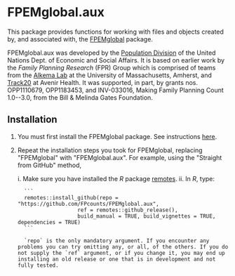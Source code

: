 # FPEMglobal.aux

This package provides functions for working with files and objects created by,
and associated with, the [FPEMglobal](https://github.com/FPcounts/FPEMglobal)
package.

FPEMglobal.aux was developed by the [Population
Division](https://www.un.org/en/development/desa/population/theme/making-family-planning-count/index.asp)
of the United Nations Dept. of Economic and Social Affairs. It is based on
earlier work by the _Family Planning Research_ (FPR) Group which is comprised of
teams from the [Alkema Lab](https://leontinealkema.github.io/alkema_lab/) at the
University of Massachusetts, Amherst, and [Track20](http://www.track20.org/) at
Avenir Health. It was supported, in part, by grants nos. OPP1110679, OPP1183453, and INV-033016, Making Family
Planning Count 1.0--3.0, from the Bill & Melinda Gates Foundation. 


## Installation

1. You must first install the FPEMglobal package. See instructions [here](https://github.com/FPcounts/FPEMglobal).

2. Repeat the installation steps you took for FPEMglobal, replacing "FPEMglobal" with "FPEMglobal.aux". For example, using the "Straight from GitHub" method, 

    i.  Make sure you have installed the _R_ package [remotes](https://cran.r-project.org/package=remotes). 
    ii.  In _R_, type:
  
         ```
         remotes::install_github(repo = "https://github.com/FPcounts/FPEMglobal.aux",
                          ref = remotes::github_release(),
                          build_manual = TRUE, build_vignettes = TRUE, dependencies = TRUE)
         ```

         `repo` is the only mandatory argument. If you encounter any problems you can try omitting any, or all, of the others. If you do not supply the `ref` argument, or if you change it, you may end up installing an old release or one that is in development and not fully tested. 
